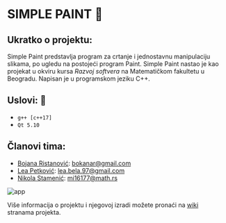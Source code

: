# SIMPLE PAINT :art:

## Ukratko o projektu: 
Simple Paint predstavlja program za crtanje i jednostavnu manipulaciju slikama, po ugledu na postojeći program Paint. 
Simple Paint nastao je kao projekat u okviru kursa _Razvoj softvera_ na Matematičkom fakultetu u Beogradu.
Napisan je u programskom jeziku C++.

## Uslovi: :pencil:
* ```g++ [c++17]```
* ```Qt 5.10```

## Članovi tima: 
- [Bojana Ristanović](https://github.com/BokalinaR): bokanar@gmail.com
- [Lea Petković](https://github.com/leic25): lea.bela.97@gmail.com
- [Nikola Stamenić](https://github.com/stuckey10): mi16177@math.rs


![app](https://github.com/MATF-RS20/RS011-simple-paint/blob/master/screenshots/FinalScreenshot.png)


Više informacija o projektu i njegovoj izradi možete pronaći na [wiki](https://github.com/MATF-RS20/RS011-simple-paint/wiki) stranama projekta. 
